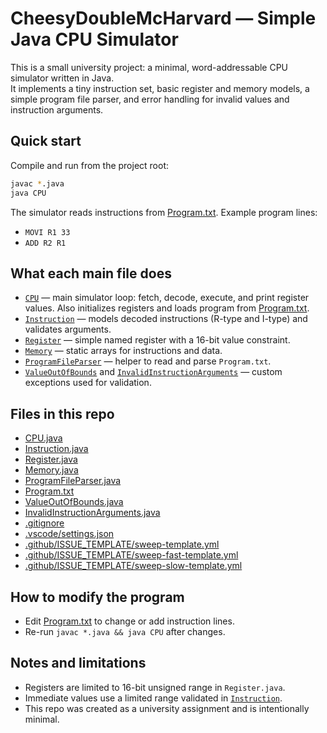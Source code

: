 # CheesyDoubleMcHarvard — Simple Java CPU Simulator

This is a small university project: a minimal, word-addressable CPU simulator written in Java.  
It implements a tiny instruction set, basic register and memory models, a simple program file parser, and error handling for invalid values and instruction arguments.

## Quick start

Compile and run from the project root:

```sh
javac *.java
java CPU
```

The simulator reads instructions from [Program.txt](Program.txt). Example program lines:
- `MOVI R1 33`
- `ADD R2 R1`

## What each main file does

- [`CPU`](CPU.java) — main simulator loop: fetch, decode, execute, and print register values. Also initializes registers and loads program from [Program.txt](Program.txt).  
- [`Instruction`](Instruction.java) — models decoded instructions (R-type and I-type) and validates arguments.  
- [`Register`](Register.java) — simple named register with a 16-bit value constraint.  
- [`Memory`](Memory.java) — static arrays for instructions and data.  
- [`ProgramFileParser`](ProgramFileParser.java) — helper to read and parse `Program.txt`.  
- [`ValueOutOfBounds`](ValueOutOfBounds.java) and [`InvalidInstructionArguments`](InvalidInstructionArguments.java) — custom exceptions used for validation.

## Files in this repo

- [CPU.java](CPU.java)  
- [Instruction.java](Instruction.java)  
- [Register.java](Register.java)  
- [Memory.java](Memory.java)  
- [ProgramFileParser.java](ProgramFileParser.java)  
- [Program.txt](Program.txt)  
- [ValueOutOfBounds.java](ValueOutOfBounds.java)  
- [InvalidInstructionArguments.java](InvalidInstructionArguments.java)  
- [.gitignore](.gitignore)  
- [.vscode/settings.json](.vscode/settings.json)  
- [.github/ISSUE_TEMPLATE/sweep-template.yml](.github/ISSUE_TEMPLATE/sweep-template.yml)  
- [.github/ISSUE_TEMPLATE/sweep-fast-template.yml](.github/ISSUE_TEMPLATE/sweep-fast-template.yml)  
- [.github/ISSUE_TEMPLATE/sweep-slow-template.yml](.github/ISSUE_TEMPLATE/sweep-slow-template.yml)

## How to modify the program
- Edit [Program.txt](Program.txt) to change or add instruction lines.
- Re-run `javac *.java && java CPU` after changes.

## Notes and limitations
- Registers are limited to 16-bit unsigned range in `Register.java`.  
- Immediate values use a limited range validated in [`Instruction`](Instruction.java).  
- This repo was created as a university assignment and is intentionally minimal.
